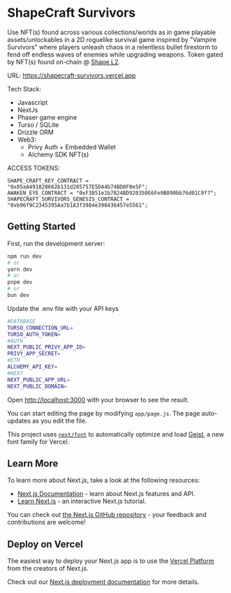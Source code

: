 # ShapeCraft Survivors

Use NFT(s) found across various collections/worlds as in game playable assets/unlockables in a 2D roguelike survival game inspired by "Vampire Survivors" where players unleash chaos in a relentless bullet firestorm to fend off endless waves of enemies while upgrading weapons. Token gated by NFT(s) found on-chain @ [Shape L2](https://shape.network/).

URL: https://shapecraft-survivors.vercel.app

Tech Stack:

- Javascript
- NextJs
- Phaser game engine
- Turso / SQLite
- Drizzle ORM
- Web3:
  - Privy Auth + Embedded Wallet
  - Alchemy SDK NFT(s)

ACCESS TOKENS:

```
SHAPE_CRAFT_KEY_CONTRACT = "0x05aA491820662b131d285757E5DA4b74BD0F0e5F";
AWAKEN_EYE_CONTRACT = "0xF3851e1b7824BD920350E6Fe9B890bb76d01C9f7";
SHAPECRAFT_SURVIVORS_GENESIS_CONTRACT = "0xb96f9C2345395Aa7b1A3f3984e398436457e5561";
```

## Getting Started

First, run the development server:

```bash
npm run dev
# or
yarn dev
# or
pnpm dev
# or
bun dev
```

Update the .env file with your API keys

```bash
#DATABASE
TURSO_CONNECTION_URL=
TURSO_AUTH_TOKEN=
#AUTH
NEXT_PUBLIC_PRIVY_APP_ID=
PRIVY_APP_SECRET=
#ETH
ALCHEMY_API_KEY=
#NEXT
NEXT_PUBLIC_APP_URL=
NEXT_PUBLIC_DOMAIN=
```

Open [http://localhost:3000](http://localhost:3000) with your browser to see the result.

You can start editing the page by modifying `app/page.js`. The page auto-updates as you edit the file.

This project uses [`next/font`](https://nextjs.org/docs/app/building-your-application/optimizing/fonts) to automatically optimize and load [Geist](https://vercel.com/font), a new font family for Vercel.

## Learn More

To learn more about Next.js, take a look at the following resources:

- [Next.js Documentation](https://nextjs.org/docs) - learn about Next.js features and API.
- [Learn Next.js](https://nextjs.org/learn) - an interactive Next.js tutorial.

You can check out [the Next.js GitHub repository](https://github.com/vercel/next.js) - your feedback and contributions are welcome!

## Deploy on Vercel

The easiest way to deploy your Next.js app is to use the [Vercel Platform](https://vercel.com/new?utm_medium=default-template&filter=next.js&utm_source=create-next-app&utm_campaign=create-next-app-readme) from the creators of Next.js.

Check out our [Next.js deployment documentation](https://nextjs.org/docs/app/building-your-application/deploying) for more details.
